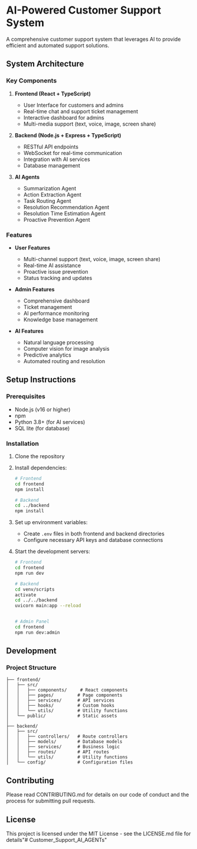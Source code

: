 # AI-Powered Customer Support System

A comprehensive customer support system that leverages AI to provide efficient and automated support solutions.

## System Architecture

### Key Components

1. **Frontend (React + TypeScript)**
   - User Interface for customers and admins
   - Real-time chat and support ticket management
   - Interactive dashboard for admins
   - Multi-media support (text, voice, image, screen share)

2. **Backend (Node.js + Express + TypeScript)**
   - RESTful API endpoints
   - WebSocket for real-time communication
   - Integration with AI services
   - Database management

3. **AI Agents**
   - Summarization Agent
   - Action Extraction Agent
   - Task Routing Agent
   - Resolution Recommendation Agent
   - Resolution Time Estimation Agent
   - Proactive Prevention Agent

### Features

- **User Features**
  - Multi-channel support (text, voice, image, screen share)
  - Real-time AI assistance
  - Proactive issue prevention
  - Status tracking and updates

- **Admin Features**
  - Comprehensive dashboard
  - Ticket management
  - AI performance monitoring
  - Knowledge base management

- **AI Features**
  - Natural language processing
  - Computer vision for image analysis
  - Predictive analytics
  - Automated routing and resolution

## Setup Instructions

### Prerequisites
- Node.js (v16 or higher)
- npm
- Python 3.8+ (for AI services)
- SQL lite (for database)

### Installation

1. Clone the repository
2. Install dependencies:
   ```bash
   # Frontend
   cd frontend
   npm install

   # Backend
   cd ../backend
   npm install
   ```

3. Set up environment variables:
   - Create `.env` files in both frontend and backend directories
   - Configure necessary API keys and database connections

4. Start the development servers:
   ```bash
   # Frontend
   cd frontend
   npm run dev

   # Backend
   cd venv/scripts
   activate
   cd ../../backend
   uvicorn main:app --reload
   

   # Admin Panel
   cd frontend
   npm run dev:admin
   ```

## Development

### Project Structure

```
├── frontend/
│   ├── src/
│   │   ├── components/     # React components
│   │   ├── pages/         # Page components
│   │   ├── services/      # API services
│   │   ├── hooks/         # Custom hooks
│   │   └── utils/         # Utility functions
│   └── public/            # Static assets
│
├── backend/
│   ├── src/
│   │   ├── controllers/   # Route controllers
│   │   ├── models/        # Database models
│   │   ├── services/      # Business logic
│   │   ├── routes/        # API routes
│   │   └── utils/         # Utility functions
│   └── config/            # Configuration files
```

## Contributing

Please read CONTRIBUTING.md for details on our code of conduct and the process for submitting pull requests.

## License

This project is licensed under the MIT License - see the LICENSE.md file for details"# Customer_Support_AI_AGENTs" 
